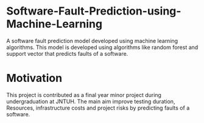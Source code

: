 # Software-Fault-Prediction-using-Machine-Learning
A software fault prediction model developed using machine learning algorithms. 
This model is developed using  algorithms like random forest and support vector that predicts faults of a software.
# Motivation
This project is contributed as a final year minor project during undergraduation at JNTUH. The main aim improve testing 
duration, Resources, infrastructure costs and project risks by predicting faults of a software.
